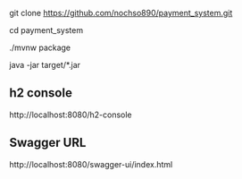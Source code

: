 git clone https://github.com/nochso890/payment_system.git

cd payment_system

./mvnw package

java -jar target/*.jar


## h2 console
http://localhost:8080/h2-console


## Swagger URL
http://localhost:8080/swagger-ui/index.html
